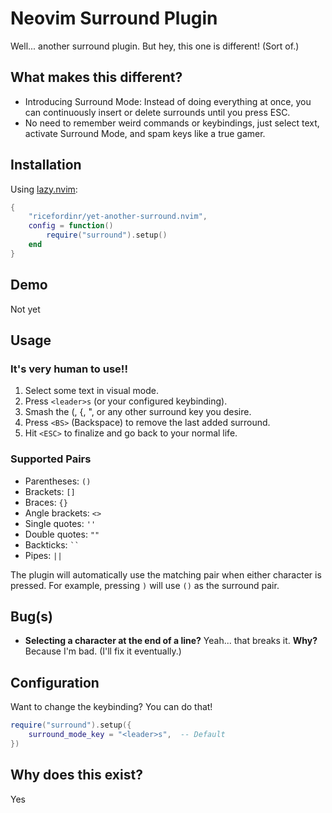 # Neovim Surround Plugin

Well... another surround plugin. But hey, this one is different! (Sort of.)

## What makes this different?

- Introducing Surround Mode: Instead of doing everything at once, you can continuously insert or delete surrounds until you press ESC.
- No need to remember weird commands or keybindings, just select text, activate Surround Mode, and spam keys like a true gamer.

## Installation

Using [lazy.nvim](https://github.com/folke/lazy.nvim):

```lua
{
    "ricefordinr/yet-another-surround.nvim",
    config = function()
        require("surround").setup()
    end
}
```

## Demo

Not yet

## Usage

### It's very human to use!!

1. Select some text in visual mode.
2. Press `<leader>s` (or your configured keybinding).
3. Smash the (, {, ", or any other surround key you desire.
4. Press `<BS>` (Backspace) to remove the last added surround.
5. Hit `<ESC>` to finalize and go back to your normal life.

### Supported Pairs

- Parentheses: `()`
- Brackets: `[]`
- Braces: `{}`
- Angle brackets: `<>`
- Single quotes: `''`
- Double quotes: `""`
- Backticks: ` `` `
- Pipes: `||`

The plugin will automatically use the matching pair when either character is pressed. For example, pressing `)` will use `()` as the surround pair.

## Bug(s)

- **Selecting a character at the end of a line?** Yeah... that breaks it. **Why?** Because I'm bad. (I'll fix it eventually.)

## Configuration

Want to change the keybinding? You can do that!

```lua
require("surround").setup({
    surround_mode_key = "<leader>s",  -- Default
})
```

## Why does this exist?

Yes
